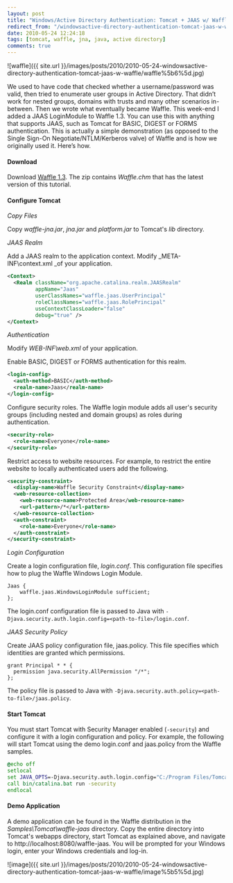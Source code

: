 ```yaml
---
layout: post
title: "Windows/Active Directory Authentication: Tomcat + JAAS w/ Waffle"
redirect_from: "/windowsactive-directory-authentication-tomcat-jaas-w-waffle"
date: 2010-05-24 12:24:18
tags: [tomcat, waffle, jna, java, active directory]
comments: true
---
```


![waffle]({{ site.url }}/images/posts/2010/2010-05-24-windowsactive-directory-authentication-tomcat-jaas-w-waffle/waffle%5b6%5d.jpg)

We used to have code that checked whether a username/password was valid, then tried to enumerate user groups in Active Directory. That didn’t work for nested groups, domains with trusts and many other scenarios in-between. Then we wrote what eventually became Waffle. This week-end I added a JAAS LoginModule to Waffle 1.3. You can use this with anything that supports JAAS, such as Tomcat for BASIC, DIGEST or FORMS authentication. This is actually a simple demonstration (as opposed to the Single Sign-On Negotiate/NTLM/Kerberos valve) of Waffle and is how we originally used it. Here’s how.

#### Download

Download [Waffle 1.3](https://github.com/dblock/waffle). The zip contains _Waffle.chm_ that has the latest version of this tutorial.

#### Configure Tomcat

_Copy Files_

Copy _waffle-jna.jar_, _jna.jar_ and _platform.jar_ to Tomcat's _lib_ directory.

_JAAS Realm_

Add a JAAS realm to the application context. Modify _META-INF\context.xml _of your application.

```xml
<Context>
  <Realm className="org.apache.catalina.realm.JAASRealm"
         appName="Jaas"
         userClassNames="waffle.jaas.UserPrincipal"
         roleClassNames="waffle.jaas.RolePrincipal"
         useContextClassLoader="false"
         debug="true" />
</Context>
```

_Authentication_

Modify _WEB-INF\web.xml_ of your application.

Enable BASIC, DIGEST or FORMS authentication for this realm.

```xml
<login-config>
  <auth-method>BASIC</auth-method>
  <realm-name>Jaas</realm-name>
</login-config>
```

Configure security roles. The Waffle login module adds all user's security groups (including nested and domain groups) as roles during authentication.

```xml
<security-role>
  <role-name>Everyone</role-name>
</security-role>
```

Restrict access to website resources. For example, to restrict the entire website to locally authenticated users add the following.

```xml
<security-constraint>
  <display-name>Waffle Security Constraint</display-name>
  <web-resource-collection>
    <web-resource-name>Protected Area</web-resource-name>
    <url-pattern>/*</url-pattern>
  </web-resource-collection>
  <auth-constraint>
    <role-name>Everyone</role-name>
  </auth-constraint>
</security-constraint>
```

_Login Configuration_

Create a login configuration file, _login.conf_. This configuration file specifies how to plug the Waffle Windows Login Module.

```config
Jaas {
    waffle.jaas.WindowsLoginModule sufficient;
};
```

The login.conf configuration file is passed to Java with `-Djava.security.auth.login.config=<path-to-file>/login.conf`.

_JAAS Security Policy_

Create JAAS policy configuration file, jaas.policy. This file specifies which identities are granted which permissions.

```config
grant Principal * * {
  permission java.security.AllPermission "/*";
};
```

The policy file is passed to Java with `-Djava.security.auth.policy=<path-to-file>/jaas.policy`.

#### Start Tomcat

You must start Tomcat with Security Manager enabled (`-security`) and configure it with a login configuration and policy. For example, the following will start Tomcat using the demo login.conf and jaas.policy from the Waffle samples.

```bat
@echo off
setlocal
set JAVA_OPTS=-Djava.security.auth.login.config="C:/Program Files/Tomcat/webapps/waffle-jaas/login.conf" -Djava.security.auth.policy="C:/Program Files/Tomcat/webapps/waffle-jaas/jaas.policy"
call bin/catalina.bat run -security
endlocal
```

#### Demo Application

A demo application can be found in the Waffle distribution in the _Samples\Tomcat\waffle-jaas_ directory. Copy the entire directory into Tomcat's webapps directory, start Tomcat as explained above, and navigate to http://localhost:8080/waffle-jaas. You will be prompted for your Windows login, enter your Windows credentials and log-in.

![image]({{ site.url }}/images/posts/2010/2010-05-24-windowsactive-directory-authentication-tomcat-jaas-w-waffle/image%5b5%5d.jpg)

